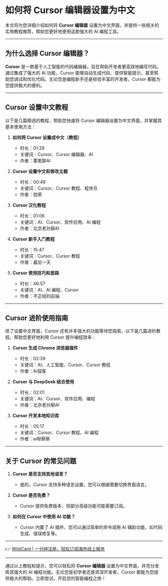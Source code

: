 # 如何将 Cursor 编辑器设置为中文

本文将为您详细介绍如何将 **Cursor 编辑器** 设置为中文界面，并提供一些相关的实用教程推荐，帮助您更好地使用这款强大的 AI 编程工具。

---

## 为什么选择 Cursor 编辑器？

**Cursor** 是一款基于人工智能的代码编辑器，旨在帮助开发者更高效地编写代码。通过集成了强大的 AI 功能，Cursor 能够自动生成代码、提供智能提示，甚至帮助您调试和优化代码。无论您是编程新手还是经验丰富的开发者，Cursor 都能为您提供极大的便利。

---

## Cursor 设置中文教程

以下是几篇精选的教程，帮助您快速将 Cursor 编辑器设置为中文界面，并掌握其基本使用方法：

1. **如何将 Cursor 设置成中文（教程）**
   - 时长：01:29
   - 关键词：Cursor、Cursor 编辑器、AI
   - 作者：栗氪聊AI

2. **Cursor 设置中文和修改主题**
   - 时长：00:49
   - 关键词：Cursor、Cursor 教程、程序员
   - 作者：勋荣

3. **Cursor 汉化教程**
   - 时长：01:06
   - 关键词：AI、Cursor、软件应用、AI 编程
   - 作者：北京老孙聊AI

4. **Cursor 新手入门教程**
   - 时长：15:47
   - 关键词：Cursor、Cursor 教程
   - 作者：最后一天

5. **Cursor 使用技巧和思路**
   - 时长：46:57
   - 关键词：AI、AI 编程、Cursor
   - 作者：不正经的前端

---

## Cursor 进阶使用指南

除了设置中文界面，Cursor 还有许多强大的功能等待您探索。以下是几篇进阶教程，帮助您更好地利用 Cursor 提升编程效率：

1. **Cursor 生成 Chrome 浏览器插件**
   - 时长：02:39
   - 关键词：AI、人工智能、Cursor、Cursor 教程
   - 作者：Ai探客

2. **Cursor 与 DeepSeek 结合使用**
   - 时长：02:01
   - 关键词：AI、Cursor、软件应用、编程
   - 作者：北京老孙聊AI

3. **Cursor 开发本地知识库**
   - 时长：05:17
   - 关键词：Cursor、Cursor 教程、AI 编程
   - 作者：ai呀蔡蔡

---

## 关于 Cursor 的常见问题

1. **Cursor 是否支持其他语言？**
   - 是的，Cursor 支持多种语言设置，您可以根据需要切换界面语言。

2. **Cursor 是否免费？**
   - Cursor 提供免费版本，但部分高级功能可能需要订阅。

3. **如何在 Cursor 中使用 AI 功能？**
   - Cursor 内置了 AI 插件，您可以通过简单的命令调用 AI 辅助功能，如代码生成、错误修复等。

---

👉 [WildCard | 一分钟注册，轻松订阅海外线上服务](https://bbtdd.com/WildCard)

---

通过以上教程和提示，您可以轻松将 **Cursor 编辑器** 设置为中文界面，并充分发挥其强大的 AI 编程功能。无论您是初学者还是资深开发者，Cursor 都能为您提供极大的帮助。立即尝试，开启您的智能编程之旅！